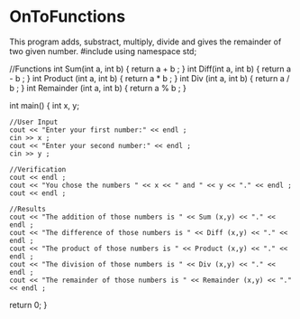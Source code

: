 # OnToFunctions
This program adds, substract, multiply, divide and gives the remainder of two given number.
#include <iostream>
using namespace std;

//Functions
int Sum(int a, int b) {
		return a + b ;
	}
int Diff(int a, int b) {
		return a - b ;
	}
int Product (int a, int b) {
		return a * b ;
}
int Div (int a, int b) {
		return a / b ;
}
int Remainder (int a, int b) {
		return a % b ;
}

int main()
{
	int x, y;

	//User Input
	cout << "Enter your first number:" << endl ;
	cin >> x ;
	cout << "Enter your second number:" << endl ;
	cin >> y ;

	//Verification
	cout << endl ;
	cout << "You chose the numbers " << x << " and " << y << "." << endl ;
	cout << endl ;

	//Results
	cout << "The addition of those numbers is " << Sum (x,y) << "." << endl ;
	cout << "The difference of those numbers is " << Diff (x,y) << "." << endl ;
	cout << "The product of those numbers is " << Product (x,y) << "." << endl ;
	cout << "The division of those numbers is " << Div (x,y) << "." << endl ;
	cout << "The remainder of those numbers is " << Remainder (x,y) << "." << endl ;

return 0;
}
